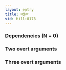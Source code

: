 ```yaml
---
layout: entry
title: འཁྱོམ་
vid: Hill:0173
---
```

### Dependencies (N = 0)


### Two overt arguments


### Three overt arguments
